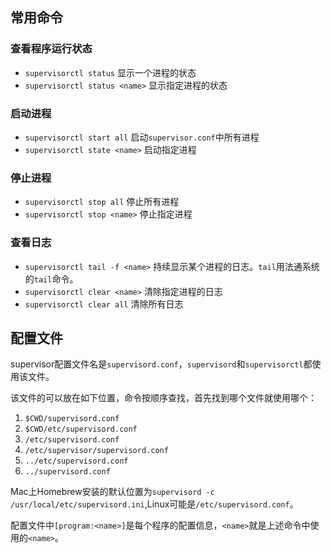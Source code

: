 ## 常用命令

### 查看程序运行状态

* `supervisorctl status` 显示一个进程的状态
* `supervisorctl status <name>` 显示指定进程的状态

### 启动进程

* `supervisorctl start all` 启动`supervisor.conf`中所有进程
* `supervisorctl state <name>` 启动指定进程

### 停止进程

* `supervisorctl stop all` 停止所有进程
* `supervisorctl stop <name>` 停止指定进程

### 查看日志

* `supervisorctl tail -f <name>` 持续显示某个进程的日志。`tail`用法通系统的`tail`命令。
* `supervisorctl clear <name>` 清除指定进程的日志
* `supervisorctl clear all` 清除所有日志

## 配置文件

supervisor配置文件名是`supervisord.conf`，`supervisord`和`supervisorctl`都使用该文件。

该文件的可以放在如下位置，命令按顺序查找，首先找到哪个文件就使用哪个：

1. `$CWD/supervisord.conf`
2. `$CWD/etc/supervisord.conf`
3. `/etc/supervisord.conf`
4. `/etc/supervisor/supervisord.conf`
5. `../etc/supervisord.conf`
6. `../supervisord.conf`

Mac上Homebrew安装的默认位置为`supervisord -c /usr/local/etc/supervisord.ini`,Linux可能是`/etc/supervisord.conf`。

配置文件中`[program:<name>]`是每个程序的配置信息，`<name>`就是上述命令中使用的`<name>`。